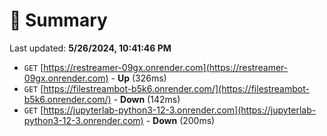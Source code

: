 # 📖 Summary
Last updated: **5/26/2024, 10:41:46 PM**

- `GET` [https://restreamer-09gx.onrender.com](https://restreamer-09gx.onrender.com) - **Up** (326ms)
- `GET` [https://filestreambot-b5k6.onrender.com/](https://filestreambot-b5k6.onrender.com/) - **Down** (142ms)
- `GET` [https://jupyterlab-python3-12-3.onrender.com](https://jupyterlab-python3-12-3.onrender.com) - **Down** (200ms)
